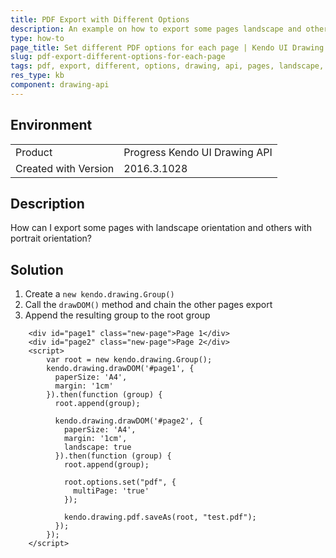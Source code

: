 ```yaml
---
title: PDF Export with Different Options
description: An example on how to export some pages landscape and others portrait by using the Kendo UI Drawing API.
type: how-to
page_title: Set different PDF options for each page | Kendo UI Drawing Library
slug: pdf-export-different-options-for-each-page
tags: pdf, export, different, options, drawing, api, pages, landscape, portrait, some, other
res_type: kb
component: drawing-api
---
```


## Environment

<table>
 <tr>
  <td>Product</td>
  <td>Progress Kendo UI Drawing API</td>
 </tr>
 <tr>
  <td>Created with Version</td>
  <td>2016.3.1028</td>
 </tr>
</table>

## Description

How can I export some pages with landscape orientation and others with portrait orientation?

## Solution

1. Create a `new kendo.drawing.Group()`
1. Call the `drawDOM()` method and chain the other pages export
1. Append the resulting group to the root group

```dojo
	<div id="page1" class="new-page">Page 1</div> 
    <div id="page2" class="new-page">Page 2</div> 
    <script>
      	var root = new kendo.drawing.Group();
      	kendo.drawing.drawDOM('#page1', {
      	  paperSize: 'A4',
      	  margin: '1cm'
      	}).then(function (group) {
      	  root.append(group);

      	  kendo.drawing.drawDOM('#page2', {
      	    paperSize: 'A4',
      	    margin: '1cm',
      	    landscape: true
      	  }).then(function (group) {
      	    root.append(group);

      	    root.options.set("pdf", {
      	      multiPage: 'true'
      	    });

      	    kendo.drawing.pdf.saveAs(root, "test.pdf");
      	  });
      	});
    </script>
```
